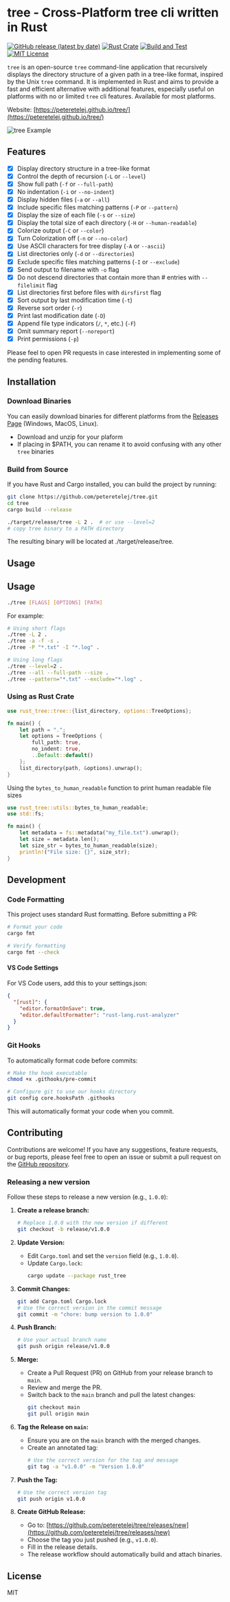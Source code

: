 # tree - Cross-Platform tree cli written in Rust

[![GitHub release (latest by date)](https://img.shields.io/github/v/release/peteretelej/tree)](https://github.com/peteretelej/tree/releases)
[![Rust Crate](https://img.shields.io/crates/v/rust_tree.svg)](https://crates.io/crates/rust_tree)
[![Build and Test](https://github.com/peteretelej/tree/actions/workflows/build.yml/badge.svg)](https://github.com/peteretelej/tree/actions/workflows/build.yml)
[![MIT License](https://img.shields.io/badge/License-MIT-blue.svg)](https://github.com/peteretelej/tree/blob/main/LICENSE)

`tree` is an open-source `tree` command-line application that recursively displays the directory structure of a given path in a tree-like format, inspired by the Unix `tree` command. It is implemented in Rust and aims to provide a fast and efficient alternative with additional features, especially useful on platforms with no or limited `tree` cli features. Available for most platforms.

Website: [https://peteretelej.github.io/tree/](https://peteretelej.github.io/tree/)

![tree Example](./example.png)

## Features

- [x] Display directory structure in a tree-like format
- [x] Control the depth of recursion (`-L` or `--level`)
- [x] Show full path (`-f` or `--full-path`)
- [x] No indentation (`-i` or `--no-indent`)
- [x] Display hidden files (`-a` or `--all`)
- [x] Include specific files matching patterns (`-P` or `--pattern`)
- [x] Display the size of each file (`-s` or `--size`)
- [x] Display the total size of each directory (`-H` or `--human-readable`)
- [x] Colorize output (`-C` or `--color`)
- [x] Turn Colorization off (`-n` or `--no-color`)
- [x] Use ASCII characters for tree display (`-A` or `--ascii`)
- [x] List directories only (`-d` or `--directories`)
- [x] Exclude specific files matching patterns (`-I` or `--exclude`)
- [x] Send output to filename with `-o` flag
- [x] Do not descend directories that contain more than # entries with `--filelimit` flag
- [x] List directories first before files with `dirsfirst` flag
- [x] Sort output by last modification time (`-t`)
- [x] Reverse sort order (`-r`)
- [x] Print last modification date (`-D`)
- [x] Append file type indicators (`/`, `*`, etc.) (`-F`)
- [x] Omit summary report (`--noreport`)
- [x] Print permissions (`-p`)

Please feel to open PR requests in case interested in implementing some of the pending features.

## Installation

### Download Binaries

You can easily download binaries for different platforms from the [Releases Page](https://github.com/peteretelej/tree/releases) (Windows, MacOS, Linux).

- Download and unzip for your plaform
- If placing in $PATH, you can rename it to avoid confusing with any other `tree` binaries

### Build from Source

If you have Rust and Cargo installed, you can build the project by running:

```sh
git clone https://github.com/peteretelej/tree.git
cd tree
cargo build --release

./target/release/tree -L 2 .  # or use --level=2
# copy tree binary to a PATH directory
```

The resulting binary will be located at ./target/release/tree.

## Usage

## Usage

```sh
./tree [FLAGS] [OPTIONS] [PATH]
```

For example:

```sh
# Using short flags
./tree -L 2 .
./tree -a -f -s .
./tree -P "*.txt" -I "*.log" .

# Using long flags
./tree --level=2 .
./tree --all --full-path --size .
./tree --pattern="*.txt" --exclude="*.log" .
```

### Using as Rust Crate

```rust
use rust_tree::tree::{list_directory, options::TreeOptions};

fn main() {
    let path = ".";
    let options = TreeOptions {
        full_path: true,
        no_indent: true,
        ..Default::default()
    };
    list_directory(path, &options).unwrap();
}
```

Using the `bytes_to_human_readable` function to print human readable file sizes

```rust
use rust_tree::utils::bytes_to_human_readable;
use std::fs;

fn main() {
    let metadata = fs::metadata("my_file.txt").unwrap();
    let size = metadata.len();
    let size_str = bytes_to_human_readable(size);
    println!("File size: {}", size_str);
}
```

## Development

### Code Formatting

This project uses standard Rust formatting. Before submitting a PR:

```bash
# Format your code
cargo fmt

# Verify formatting
cargo fmt --check
```

#### VS Code Settings

For VS Code users, add this to your settings.json:

```json
{
  "[rust]": {
    "editor.formatOnSave": true,
    "editor.defaultFormatter": "rust-lang.rust-analyzer"
  }
}
```

### Git Hooks

To automatically format code before commits:

```bash
# Make the hook executable
chmod +x .githooks/pre-commit

# Configure git to use our hooks directory
git config core.hooksPath .githooks
```

This will automatically format your code when you commit.

## Contributing

Contributions are welcome! If you have any suggestions, feature requests, or bug reports, please feel free to open an issue or submit a pull request on the [GitHub repository](https://github.com/peteretelej/tree).

### Releasing a new version

Follow these steps to release a new version (e.g., `1.0.0`):

1.  **Create a release branch:**

    ```bash
    # Replace 1.0.0 with the new version if different
    git checkout -b release/v1.0.0
    ```

2.  **Update Version:**

    - Edit `Cargo.toml` and set the `version` field (e.g., `1.0.0`).
    - Update `Cargo.lock`:
      ```bash
      cargo update --package rust_tree
      ```

3.  **Commit Changes:**

    ```bash
    git add Cargo.toml Cargo.lock
    # Use the correct version in the commit message
    git commit -m "chore: bump version to 1.0.0"
    ```

4.  **Push Branch:**

    ```bash
    # Use your actual branch name
    git push origin release/v1.0.0
    ```

5.  **Merge:**

    - Create a Pull Request (PR) on GitHub from your release branch to `main`.
    - Review and merge the PR.
    - Switch back to the `main` branch and pull the latest changes:
      ```bash
      git checkout main
      git pull origin main
      ```

6.  **Tag the Release on `main`:**

    - Ensure you are on the `main` branch with the merged changes.
    - Create an annotated tag:
      ```bash
      # Use the correct version for the tag and message
      git tag -a "v1.0.0" -m "Version 1.0.0"
      ```

7.  **Push the Tag:**

    ```bash
    # Use the correct version tag
    git push origin v1.0.0
    ```

8.  **Create GitHub Release:**
    - Go to: [https://github.com/peteretelej/tree/releases/new](https://github.com/peteretelej/tree/releases/new)
    - Choose the tag you just pushed (e.g., `v1.0.0`).
    - Fill in the release details.
    - The release workflow should automatically build and attach binaries.

## License

MIT
